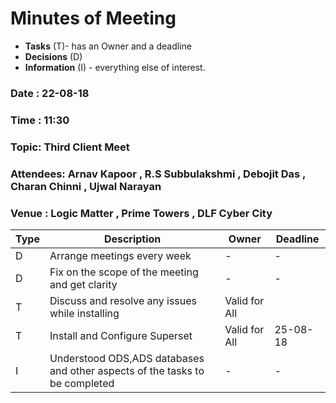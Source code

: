 # Minutes of Meeting

* **Tasks** (T)- has an Owner and a deadline
* **Decisions** (D)
* **Information** (I) - everything else of interest.
 
### Date : 22-08-18
### Time : 11:30
### Topic: Third Client Meet
### Attendees: Arnav Kapoor , R.S Subbulakshmi , Debojit Das , Charan Chinni , Ujwal Narayan
### Venue : Logic Matter , Prime Towers , DLF Cyber City

Type | Description | Owner | Deadline
---- | ---- | ---- | ----
D | Arrange meetings every week | - | -
D | Fix on the scope of the meeting and get clarity  | - | -
T | Discuss and resolve any issues while installing  | Valid for All | 
T | Install and Configure Superset | Valid for All | 25-08-18
I | Understood ODS,ADS databases and other aspects of the tasks to be completed  | - | -